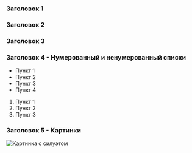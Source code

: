 ### Заголовок 1

### Заголовок 2

### Заголовок 3

### Заголовок 4 - Нумерованный и ненумерованный списки
* Пункт 1
* Пункт 2
* Пункт 3
* Пункт 4

1. Пункт 1
2. Пункт 2
3. Пункт 3

### Заголовок 5 - Картинки

![Картинка с силуэтом](001.jpg)